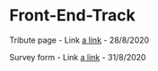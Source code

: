 # Front-End-Track
Tribute page - Link [a link](shorturl.at/mGMOR) - 28/8/2020

Survey form -  Link [a link](shorturl.at/vyPQ3) - 31/8/2020
